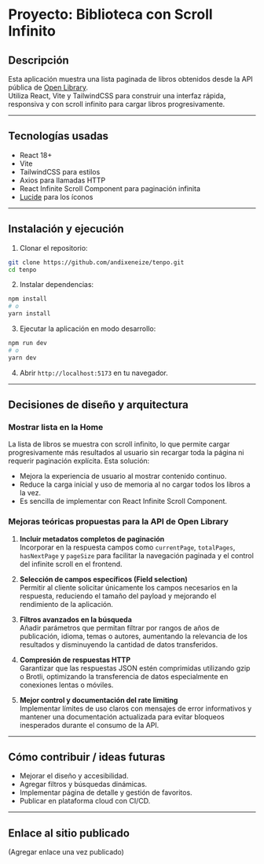 # Proyecto: Biblioteca con Scroll Infinito

## Descripción

Esta aplicación muestra una lista paginada de libros obtenidos desde la API pública de [Open Library](https://openlibrary.org).  
Utiliza React, Vite y TailwindCSS para construir una interfaz rápida, responsiva y con scroll infinito para cargar libros progresivamente.

---

## Tecnologías usadas

- React 18+
- Vite
- TailwindCSS para estilos
- Axios para llamadas HTTP
- React Infinite Scroll Component para paginación infinita
- [Lucide](https://lucide.dev/) para los íconos

---

## Instalación y ejecución

1. Clonar el repositorio:

```bash
git clone https://github.com/andixeneize/tenpo.git
cd tenpo
```

2. Instalar dependencias:

```bash
npm install
# o
yarn install
```

3. Ejecutar la aplicación en modo desarrollo:

```bash
npm run dev
# o
yarn dev
```

4. Abrir `http://localhost:5173` en tu navegador.

---

## Decisiones de diseño y arquitectura

### Mostrar lista en la Home

La lista de libros se muestra con scroll infinito, lo que permite cargar progresivamente más resultados al usuario sin recargar toda la página ni requerir paginación explícita. Esta solución:

- Mejora la experiencia de usuario al mostrar contenido continuo.
- Reduce la carga inicial y uso de memoria al no cargar todos los libros a la vez.
- Es sencilla de implementar con React Infinite Scroll Component.

### Mejoras teóricas propuestas para la API de Open Library

1. **Incluir metadatos completos de paginación**  
   Incorporar en la respuesta campos como `currentPage`, `totalPages`, `hasNextPage` y `pageSize` para facilitar la navegación paginada y el control del infinite scroll en el frontend.

2. **Selección de campos específicos (Field selection)**  
   Permitir al cliente solicitar únicamente los campos necesarios en la respuesta, reduciendo el tamaño del payload y mejorando el rendimiento de la aplicación.

3. **Filtros avanzados en la búsqueda**  
   Añadir parámetros que permitan filtrar por rangos de años de publicación, idioma, temas o autores, aumentando la relevancia de los resultados y disminuyendo la cantidad de datos transferidos.

4. **Compresión de respuestas HTTP**  
   Garantizar que las respuestas JSON estén comprimidas utilizando gzip o Brotli, optimizando la transferencia de datos especialmente en conexiones lentas o móviles.

5. **Mejor control y documentación del rate limiting**  
   Implementar límites de uso claros con mensajes de error informativos y mantener una documentación actualizada para evitar bloqueos inesperados durante el consumo de la API.


---

## Cómo contribuir / ideas futuras

- Mejorar el diseño y accesibilidad.
- Agregar filtros y búsquedas dinámicas.
- Implementar página de detalle y gestión de favoritos.
- Publicar en plataforma cloud con CI/CD.

---

## Enlace al sitio publicado

(Agregar enlace una vez publicado)
